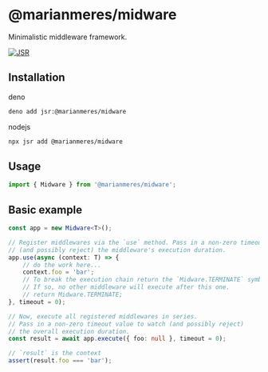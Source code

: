 # @marianmeres/midware

Minimalistic middleware framework.

[![JSR](https://jsr.io/badges/@marianmeres/midware)](https://jsr.io/@marianmeres/midware)

## Installation

deno
```sh
deno add jsr:@marianmeres/midware
```

nodejs
```sh
npx jsr add @marianmeres/midware
```

## Usage

```ts
import { Midware } from '@marianmeres/midware';
```

## Basic example
```ts
const app = new Midware<T>();

// Register middlewares via the `use` method. Pass in a non-zero timeout value to watch 
// (and possibly reject) the middleware's execution duration.
app.use(async (context: T) => {
    // do the work here...
    context.foo = 'bar';
    // To break the execution chain return the `Midware.TERMINATE` symbol.
    // If so, no other middleware will execute after this one.
    // return Midware.TERMINATE;
}, timeout = 0);

// Now, execute all registered middlewares in series.
// Pass in a non-zero timeout value to watch (and possibly reject)
// the overall execution duration.
const result = await app.execute({ foo: null }, timeout = 0);

// `result` is the context
assert(result.foo === 'bar');
```
